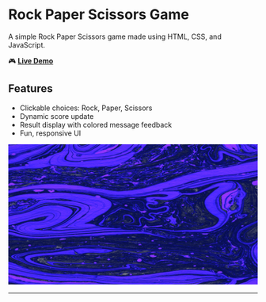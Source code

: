 # Rock Paper Scissors Game

A simple Rock Paper Scissors game made using HTML, CSS, and JavaScript.

🎮 **[Live Demo](https://hemanth-361.github.io/stone-paper-scissors-Game/)**

## Features
- Clickable choices: Rock, Paper, Scissors
- Dynamic score update
- Result display with colored message feedback
- Fun, responsive UI

![UI Preview](ui.jpg)

---
